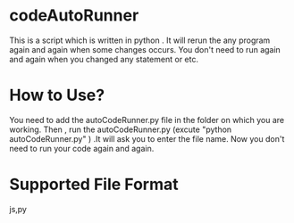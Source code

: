 # codeAutoRunner
This is a script which is written in python . It will rerun the any program again and again when  some changes occurs. You don't need to run again and again when you changed any statement or etc.

# How to Use?
You need to add the autoCodeRunner.py file in the folder on which you are working. Then , run the autoCodeRunner.py (excute "python autoCodeRunner.py" ) .It will ask you to enter the file name. Now you don't need to run your code again and again. 


# Supported File Format
js,py
